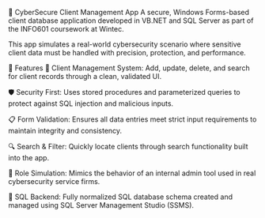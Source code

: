 🔐 CyberSecure Client Management App
A secure, Windows Forms-based client database application developed in VB.NET and SQL Server as part of the INFO601 coursework at Wintec.

This app simulates a real-world cybersecurity scenario where sensitive client data must be handled with precision, protection, and performance.

🎯 Features
🧱 Client Management System: Add, update, delete, and search for client records through a clean, validated UI.

🛡️ Security First: Uses stored procedures and parameterized queries to protect against SQL injection and malicious inputs.

📋 Form Validation: Ensures all data entries meet strict input requirements to maintain integrity and consistency.

🔍 Search & Filter: Quickly locate clients through search functionality built into the app.

🧠 Role Simulation: Mimics the behavior of an internal admin tool used in real cybersecurity service firms.

💾 SQL Backend: Fully normalized SQL database schema created and managed using SQL Server Management Studio (SSMS).
